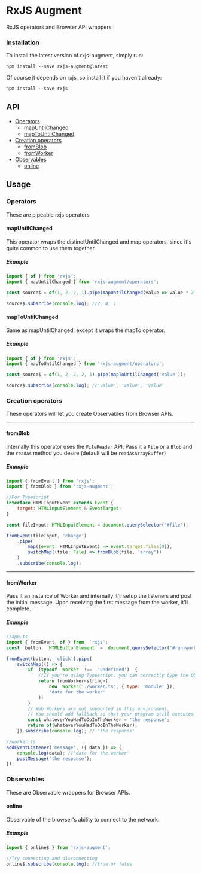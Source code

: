 # RxJS Augment

RxJS operators and Browser API wrappers.

### Installation

To install the latest version of rxjs-augment, simply run:

```
npm install --save rxjs-augment@latest
```

Of course it depends on rxjs, so install it if you haven't already:

```
npm install --save rxjs
```

## API

-   [Operators](#operators)
    -   [mapUntilChanged](#mapuntilchanged)
    -   [mapToUntilChanged](#maptountilchanged)
-   [Creation operators](#creation-operators)
    -   [fromBlob](#fromblob)
    -   [fromWorker](#fromworker)
-   [Observables](#observables)
    -   [online](#online)

## Usage

### Operators

These are pipeable rxjs operators

#### mapUntilChanged

This operator wraps the distinctUntilChanged and map operators, since it's quite common to use them together.

##### Example

```javascript
import { of } from 'rxjs';
import { mapUntilChanged } from 'rxjs-augment/operators';

const source$ = of(1, 2, 2, 1).pipe(mapUntilChanged(value => value * 2));

source$.subscribe(console.log); //2, 4, 1
```

#### mapToUntilChanged

Same as mapUntilChanged, except it wraps the mapTo operator.

##### Example

```javascript
import { of } from 'rxjs';
import { mapToUntilChanged } from 'rxjs-augment/operators';

const source$ = of(1, 2, 2, 2, 1).pipe(mapToUntilChanged('value'));

source$.subscribe(console.log); //'value', 'value', 'value'
```

### Creation operators

These operators will let you create Observables from Browser APIs.

---

#### fromBlob

Internally this operator uses the `FileReader` API. Pass it a `File` or a `Blob` and the `readAs` method you desire (default will be `readAsArrayBuffer`)

##### Example

```javascript
import { fromEvent } from 'rxjs';
import { fromBlob } from 'rxjs-augment';

//For Typescript
interface HTMLInputEvent extends Event {
    target: HTMLInputElement & EventTarget;
}

const fileInput: HTMLInputElement = document.querySelector('#file');

fromEvent(fileInput, 'change')
    .pipe(
        map((event: HTMLInputEvent) => event.target.files[0]),
        switchMap((file: File) => fromBlob(file, 'array'))
    )
    .subscribe(console.log);
```

---

#### fromWorker

Pass it an instance of Worker and internally it'll setup the listeners and post the initial message. Upon receiving the first message from the worker, it'll complete.

##### Example

```javascript
//app.ts
import { fromEvent, of } from  'rxjs';
const  button:  HTMLButtonElement  =  document.querySelector('#run-worker');

fromEvent(button, 'click').pipe(
	switchMap(() => {
		if  (typeof  Worker  !==  'undefined')  {
			//If you're using Typescript, you can correctly type the Observable:
			return fromWorker<string>(
				new  Worker('./worker.ts', { type: 'module' }),
				'data for the worker'
			);
		}
		// Web Workers are not supported in this environment.
		// You should add fallback so that your program still executes correctly.
		const whateverYouHadToDoInTheWorker = 'the response';
		return of(whateverYouHadToDoInTheWorker);
	}).subscribe(console.log); // 'the response'

//worker.ts
addEventListener('message', ({ data }) => {
	console.log(data); //'data for the worker'
	postMessage('the response');
});
```

### Observables

These are Observable wrappers for Browser APIs.

#### online

Observable of the browser's ability to connect to the network.

##### Example

```javascript
import { online$ } from 'rxjs-augment';

//Try connecting and disconnecting
online$.subscribe(console.log); //true or false
```
